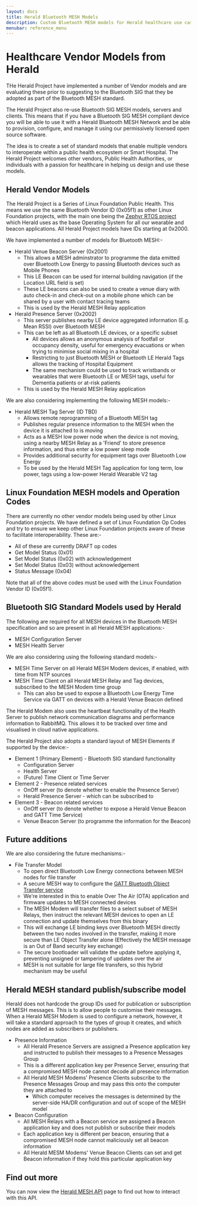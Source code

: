 ```yaml
---
layout: docs
title: Herald Bluetooth MESH Models
description: Custom Bluetooth MESH models for Herald healthcare use cases
menubar: reference_menu
---
```


# Healthcare Vendor Models from Herald

THe Herald Project have implemented a number of Vendor models and are evaluating
these prior to suggesting to the Bluetooth SIG that they be adopted as part
of the Bluetooth MESH standard.

The Herald Project also re-use Bluetooth SIG MESH models, servers and clients.
This means that if you have a Bluetooth SIG MESH compliant device you will be
able to use it with a Herald Bluetooth MESH Network and be able to provision,
configure, and manage it using our permissively licensed open source software.

The idea is to create a set of standard models that enable multiple vendors
to interoperate within a public health ecosystem or Smart Hospital. The
Herald Project welcomes other vendors, Public Health Authorities, or
individuals with a passion for healthcare in helping us design and use these
models.

## Herald Vendor Models

The Herald Project is a Series of Linux Foundation Public Health. This means
we use the same Bluetooth Vendor ID (0x05f1) as other Linux Foundation projects,
with the main one being the 
[Zephyr RTOS project](https://zephyrproject.org/)
which Herald uses as the base Operating System for all our wearable and
beacon applications.
All Herald Project models have IDs starting at 0x2000.

We have implemented a number of models for Bluetooth MESH:-

- Herald Venue Beacon Server (0x2001)
  - This allows a MESH adminstrator to programme the data emitted over Bluetooth Low Energy to passing Bluetooth devices such as Mobile Phones
  - This LE Beacon can be used for internal building navigation (if the Location URL field is set)
  - These LE beacons can also be used to create a venue diary with auto check-in and check-out on a mobile phone which can be shared by a user with contact tracing teams
  - This is used by the Herald MESH Relay application
- Herald Presence Server (0x2002)
  - This server publishes nearby LE device aggregated information (E.g. Mean RSSI) over Bluetooth MESH
  - This can be left as all Bluetooth LE devices, or a specific subset
    - All devices allows an anonymous analysis of footfall or occupancy density, useful for emergency evacuations or when trying to minimise social mixing in a hospital
    - Restricting to just Bluetooth MESH or Bluetooth LE Herald Tags allows the tracking of Hospital Equipment
    - The same mechanism could be used to track wristbands or wearables that were Bluetooth LE or MESH tags, useful for Dementia patients or at-risk patients
  - This is used by the Herald MESH Relay application

We are also considering implementing the following MESH models:-

- Herald MESH Tag Server (ID TBD)
  - Allows remote reprogramming of a Bluetooth MESH tag
  - Publishes regular presence information to the MESH when the device it is attached to is moving
  - Acts as a MESH low power node when the device is not moving, using a nearby MESH Relay as a 'Friend' to store presence information, and thus enter a low power sleep mode
  - Provides additional security for equipment tags over Bluetooth Low Energy
  - To be used by the Herald MESH Tag application for long term, low power, tags using a low-power Herald Wearable V2 tag

## Linux Foundation MESH models and Operation Codes

There are currently no other vendor models being used by other Linux Foundation projects.
We have defined a set of Linux Foundation Op Codes and try to ensure we keep other
Linux Foundation projects aware of these to facilitate interoperability. These are:-

- All of these are currently DRAFT op codes
- Get Model Status (0x01)
- Set Model Status (0x02) with acknowledgement
- Set Model Status (0x03) without acknowledgement
- Status Message (0x04)

Note that all of the above codes must be used with the Linux Foundation Vendor ID (0x05f1).

## Bluetooth SIG Standard Models used by Herald

The following are required for all MESH devices in the Bluetooth MESH specification and
so are present in all Herald MESH applications:-

- MESH Configuration Server
- MESH Health Server

We are also considering using the following standard models:-
- MESH Time Server on all Herald MESH Modem devices, if enabled, with time from NTP sources
- MESH Time Client on all Herald MESH Relay and Tag devices, subscribed to the MESH Modem time group
   - This can also be used to expose a Bluetooth Low Energy Time Service via GATT on devices with a Herald Venue Beacon defined

The Herald Modem also uses the heartbeat functionality of the Health Server to
publish network communication diagrams and performance information to
RabbitMQ. This allows it to be tracked over time and visualised in cloud native
applications.

The Herald Project also adopts a standard layout of MESH Elements if supported
by the device:-

- Element 1 (Primary Element) - Bluetooth SIG standard functionality
  - Configuration Server
  - Health Server
  - (Future) Time Client or Time Server
- Element 2 - Presence related services
  - OnOff server (to denote whether to enable the Presence Server)
  - Herald Presence Server - which can be subscribed to
- Element 3 - Beacon related services
  - OnOff server (to denote whether to expose a Herald Venue Beacon and GATT Time Service)
  - Venue Beacon Server (to programme the information for the Beacon)

## Future additions

We are also considering the future mechanisms:-

- File Transfer Model
  - To open direct Bluetooth Low Energy connections between MESH nodes for file transfer
  - A secure MESH way to configure the [GATT Bluetooth Object Transfer service](https://www.bluetooth.com/specifications/specs/object-transfer-service-1-0/)
  - We're interested in this to enable Over The Air (OTA) application and firmware updates to MESH connected devices
  - The MESH Modem will transfer files to a select subset of MESH Relays, then instruct the relevant MESH devices to open an LE connection and update themselves from this binary
  - This will exchange LE binding keys over Bluetooth MESH directly between the two nodes involved in the transfer, making it more secure than LE Object Transfer alone (Effectively the MESH message is an Out of Band security key exchange)
  - The secure bootloader will validate the update before applying it, preventing unsigned or tampering of updates over the air
  - MESH is not suitable for large file transfers, so this hybrid mechanism may be useful

## Herald MESH standard publish/subscribe model

Herald does not hardcode the group IDs used for publication or subscription of MESH messages.
This is to allow people to customise their messages. When a Herald MESH Modem is used to
configure a network, however, it will take a standard approach to the types of group it
creates, and which nodes are added as subscribers or publishers.

- Presence Information
  - All Herald Presence Servers are assigned a Presence application key and instructed to publish their messages to a Presence Messages Group
  - This is a different application key per Presence Server, ensuring that a compromised MESH node cannot decode all presence information
  - All Herald MESH Modems' Presence Clients subscribe to the Presence Messages Group and may pass this onto the computer they are attached to
    - Which computer receives the messages is determined by the server-side HA/DR configuration and out of scope of the MESH model
- Beacon Configuration
  - All MESH Relays with a Beacon service are assigned a Beacon application key and does not publish or subscribe their models
  - Each application key is different per beacon, ensuring that a compromised MESH node cannot maliciously set all beacon information
  - All Herald MESM Modems' Venue Beacon Clients can set and get Beacon information if they hold this particular application key


## Find out more

You can now view the [Herald MESH API](/mesh/api) page to find out how to interact with this API.